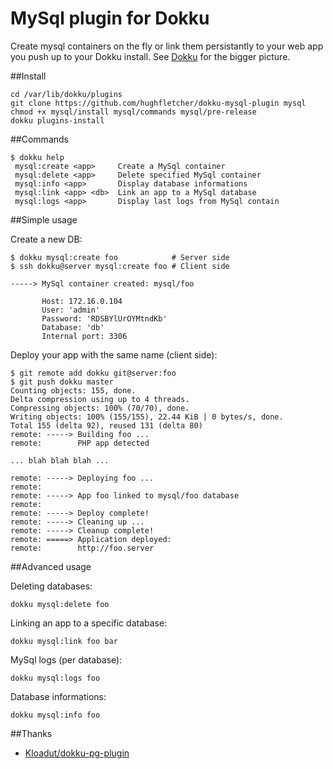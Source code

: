 # MySql plugin for Dokku

Create mysql containers on the fly or link them persistantly to your web app you push up to your Dokku install.
See [Dokku](https://github.com/progrium/dokku) for the bigger picture.

##Install

    cd /var/lib/dokku/plugins
    git clone https://github.com/hughfletcher/dokku-mysql-plugin mysql
    chmod +x mysql/install mysql/commands mysql/pre-release
    dokku plugins-install

##Commands

    $ dokku help
     mysql:create <app>     Create a MySql container
     mysql:delete <app>     Delete specified MySql container
     mysql:info <app>       Display database informations
     mysql:link <app> <db>  Link an app to a MySql database
     mysql:logs <app>       Display last logs from MySql contain

##Simple usage


Create a new DB:

    $ dokku mysql:create foo            # Server side
    $ ssh dokku@server mysql:create foo # Client side

    -----> MySql container created: mysql/foo

           Host: 172.16.0.104
           User: 'admin'
           Password: 'RDSBYlUrOYMtndKb'
           Database: 'db'
           Internal port: 3306

Deploy your app with the same name (client side):

    $ git remote add dokku git@server:foo
    $ git push dokku master
    Counting objects: 155, done.
    Delta compression using up to 4 threads.
    Compressing objects: 100% (70/70), done.
    Writing objects: 100% (155/155), 22.44 KiB | 0 bytes/s, done.
    Total 155 (delta 92), reused 131 (delta 80)
    remote: -----> Building foo ...
    remote:        PHP app detected

    ... blah blah blah ...

    remote: -----> Deploying foo ...
    remote: 
    remote: -----> App foo linked to mysql/foo database
    remote: 
    remote: -----> Deploy complete!
    remote: -----> Cleaning up ...
    remote: -----> Cleanup complete!
    remote: =====> Application deployed:
    remote:        http://foo.server

##Advanced usage

Deleting databases:

    dokku mysql:delete foo

Linking an app to a specific database:

    dokku mysql:link foo bar

MySql logs (per database):

    dokku mysql:logs foo

Database informations:

    dokku mysql:info foo

##Thanks

* [Kloadut/dokku-pg-plugin](https://github.com/Kloadut/dokku-pg-plugin)